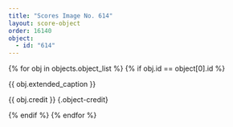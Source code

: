 ```yaml
---
title: "Scores Image No. 614"
layout: score-object
order: 16140
object:
  - id: "614"
---
```


{% for obj in objects.object_list %}
{% if obj.id == object[0].id %}

{{ obj.extended_caption }}

{{ obj.credit }} {.object-credit}

{% endif %}
{% endfor %}

